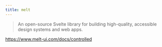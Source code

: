 ```yaml
---
title: melt
---
```


> An open-source Svelte library for building high-quality, accessible design systems and web apps.

https://www.melt-ui.com/docs/controlled

